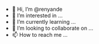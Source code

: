 - 👋 Hi, I’m @renyande
- 👀 I’m interested in ...
- 🌱 I’m currently learning ...
- 💞️ I’m looking to collaborate on ...
- 📫 How to reach me ...

<!---
renyande/renyande is a ✨ special ✨ repository because its `README.md` (this file) appears on your GitHub profile.
You can click the Preview link to take a look at your changes.
--->
